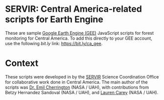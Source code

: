 # SERVIR: Central America-related scripts for Earth Engine
These are sample [Google Earth Engine (GEE)](https://code.earthengine.google.com) JavaScript scripts for forest monitoring for Central America. To add this directly to your GEE account, use the following *bit.ly* link: https://bit.ly/ca_gee.

# Context
These scripts were developed in by the [SERVIR](https://science.nasa.gov/category/missions/servir/) Science Coordination Office for collaborative work done in Central America. The main author of the scripts was [Dr. Emil Cherrington](https://github.com/bzgeo) (NASA / UAH), with contributions from Betzy Hernandez Sandoval (NASA / UAH), and [Lauren Carey](https://github.com/lauelz) (NASA / UAH).
